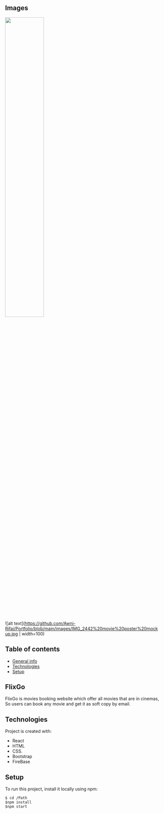 ## Images 
<img src="https://github.com/Awni-Rifai/Portfolio/blob/main/images/iMac%20iPad%20and%20iPhone.jpg " width=50% height=50%>


![alt text](https://github.com/Awni-Rifai/Portfolio/blob/main/images/IMG_2442%20movie%20poster%20mockup.jpg | width=100)


## Table of contents
* [General info](#general-info)
* [Technologies](#technologies)
* [Setup](#setup)


## FlixGo

FlixGo is movies booking website which offer all movies that are in cinemas, So users can book any movie and get it as soft copy by email.

## Technologies
Project is created with:
* React
* HTML
* CSS.
* Bootstrap
* FireBase


## Setup
To run this project, install it locally using npm:
```
$ cd /Path
$npm install
$npm start
```
